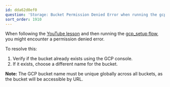 ```yaml
---
id: dda62d0ef0
question: 'Storage: Bucket Permission Denied Error when running the gcp_setup flow'
sort_order: 1910
---
```


When following the [YouTube lesson](https://www.youtube.com/watch?v=nKqjjLJ7YXs&list=PL3MmuxUbc_hJed7dXYoJw8DoCuVHhGEQb&index=23) and then running the [gcp_setup flow](https://github.com/DataTalksClub/data-engineering-zoomcamp/blob/main/02-workflow-orchestration/flows/05_gcp_setup.yaml), you might encounter a permission denied error.

To resolve this:

1. Verify if the bucket already exists using the GCP console.
2. If it exists, choose a different name for the bucket.

**Note:** The GCP bucket name must be unique globally across all buckets, as the bucket will be accessible by URL.
